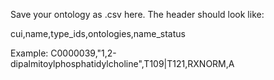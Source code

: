 Save your ontology as .csv here. The header should look like:

cui,name,type_ids,ontologies,name_status

Example:
C0000039,"1,2-dipalmitoylphosphatidylcholine",T109|T121,RXNORM,A
